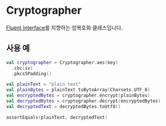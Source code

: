 # Cryptographer
[Fluent Interface](https://ko.wikipedia.org/wiki/플루언트_인터페이스)를 지향하는 암복호화 클래스입니다.
## 사용 예
```kt
val cryptographer = Cryptographer.aes(key)
  .cbc(iv)
  .pkcs5Padding()

val plainText = "plain text"
val plainBytes = plainText.toByteArray(Charsets.UTF_8)
val encryptedBytes = cryptographer.encrypt(plainBytes)
val decryptedBytes = cryptographer.decrypt(encryptedBytes)
val decryptedText = decryptedBytes.toUtf8()

assertEquals(plainText, decryptedText)
```